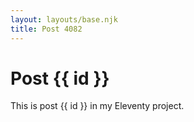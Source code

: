 ```yaml
---
layout: layouts/base.njk
title: Post 4082
---
```


# Post {{ id }}

This is post {{ id }} in my Eleventy project.
